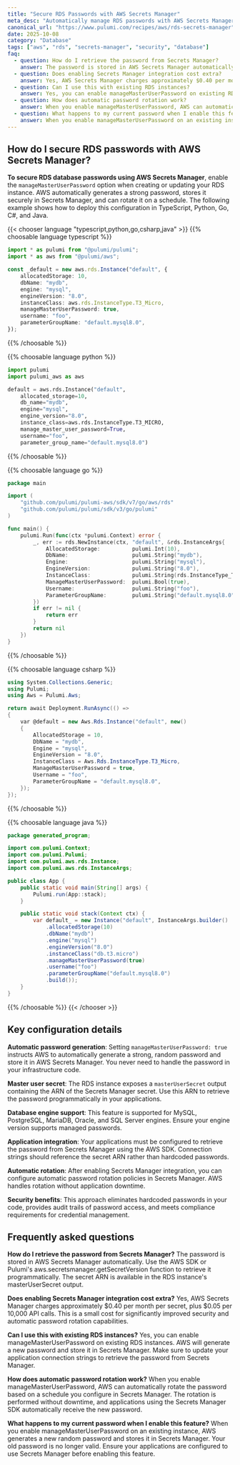 ```yaml
---
title: "Secure RDS Passwords with AWS Secrets Manager"
meta_desc: "Automatically manage RDS passwords with AWS Secrets Manager for improved security and compliance using Pulumi."
canonical_url: "https://www.pulumi.com/recipes/aws/rds-secrets-manager"
date: 2025-10-08
category: "Database"
tags: ["aws", "rds", "secrets-manager", "security", "database"]
faq:
  - question: How do I retrieve the password from Secrets Manager?
    answer: The password is stored in AWS Secrets Manager automatically. Use the AWS SDK or Pulumi's aws.secretsmanager.getSecretVersion function to retrieve it programmatically. The secret ARN is available in the RDS instance's masterUserSecret output.
  - question: Does enabling Secrets Manager integration cost extra?
    answer: Yes, AWS Secrets Manager charges approximately $0.40 per month per secret, plus $0.05 per 10,000 API calls. This is a small cost for significantly improved security and automatic password rotation capabilities.
  - question: Can I use this with existing RDS instances?
    answer: Yes, you can enable manageMasterUserPassword on existing RDS instances. AWS will generate a new password and store it in Secrets Manager. Make sure to update your application connection strings to retrieve the password from Secrets Manager.
  - question: How does automatic password rotation work?
    answer: When you enable manageMasterUserPassword, AWS can automatically rotate the password based on a schedule you configure in Secrets Manager. The rotation is performed without downtime, and applications using the Secrets Manager SDK automatically receive the new password.
  - question: What happens to my current password when I enable this feature?
    answer: When you enable manageMasterUserPassword on an existing instance, AWS generates a new random password and stores it in Secrets Manager. Your old password is no longer valid. Ensure your applications are configured to use Secrets Manager before enabling this feature.
---
```


## How do I secure RDS passwords with AWS Secrets Manager?

**To secure RDS database passwords using AWS Secrets Manager**, enable the `manageMasterUserPassword` option when creating or updating your RDS instance. AWS automatically generates a strong password, stores it securely in Secrets Manager, and can rotate it on a schedule. The following example shows how to deploy this configuration in TypeScript, Python, Go, C#, and Java.

{{< chooser language "typescript,python,go,csharp,java" >}}
{{% choosable language typescript %}}
```typescript
import * as pulumi from "@pulumi/pulumi";
import * as aws from "@pulumi/aws";

const _default = new aws.rds.Instance("default", {
    allocatedStorage: 10,
    dbName: "mydb",
    engine: "mysql",
    engineVersion: "8.0",
    instanceClass: aws.rds.InstanceType.T3_Micro,
    manageMasterUserPassword: true,
    username: "foo",
    parameterGroupName: "default.mysql8.0",
});
```
{{% /choosable %}}

{{% choosable language python %}}
```python
import pulumi
import pulumi_aws as aws

default = aws.rds.Instance("default",
    allocated_storage=10,
    db_name="mydb",
    engine="mysql",
    engine_version="8.0",
    instance_class=aws.rds.InstanceType.T3_MICRO,
    manage_master_user_password=True,
    username="foo",
    parameter_group_name="default.mysql8.0")
```
{{% /choosable %}}

{{% choosable language go %}}
```go
package main

import (
	"github.com/pulumi/pulumi-aws/sdk/v7/go/aws/rds"
	"github.com/pulumi/pulumi/sdk/v3/go/pulumi"
)

func main() {
	pulumi.Run(func(ctx *pulumi.Context) error {
		_, err := rds.NewInstance(ctx, "default", &rds.InstanceArgs{
			AllocatedStorage:          pulumi.Int(10),
			DbName:                    pulumi.String("mydb"),
			Engine:                    pulumi.String("mysql"),
			EngineVersion:             pulumi.String("8.0"),
			InstanceClass:             pulumi.String(rds.InstanceType_T3_Micro),
			ManageMasterUserPassword:  pulumi.Bool(true),
			Username:                  pulumi.String("foo"),
			ParameterGroupName:        pulumi.String("default.mysql8.0"),
		})
		if err != nil {
			return err
		}
		return nil
	})
}
```
{{% /choosable %}}

{{% choosable language csharp %}}
```csharp
using System.Collections.Generic;
using Pulumi;
using Aws = Pulumi.Aws;

return await Deployment.RunAsync(() =>
{
    var @default = new Aws.Rds.Instance("default", new()
    {
        AllocatedStorage = 10,
        DbName = "mydb",
        Engine = "mysql",
        EngineVersion = "8.0",
        InstanceClass = Aws.Rds.InstanceType.T3_Micro,
        ManageMasterUserPassword = true,
        Username = "foo",
        ParameterGroupName = "default.mysql8.0",
    });
});
```
{{% /choosable %}}

{{% choosable language java %}}
```java
package generated_program;

import com.pulumi.Context;
import com.pulumi.Pulumi;
import com.pulumi.aws.rds.Instance;
import com.pulumi.aws.rds.InstanceArgs;

public class App {
    public static void main(String[] args) {
        Pulumi.run(App::stack);
    }

    public static void stack(Context ctx) {
        var default_ = new Instance("default", InstanceArgs.builder()
            .allocatedStorage(10)
            .dbName("mydb")
            .engine("mysql")
            .engineVersion("8.0")
            .instanceClass("db.t3.micro")
            .manageMasterUserPassword(true)
            .username("foo")
            .parameterGroupName("default.mysql8.0")
            .build());
    }
}
```
{{% /choosable %}}
{{< /chooser >}}

## Key configuration details

**Automatic password generation**: Setting `manageMasterUserPassword: true` instructs AWS to automatically generate a strong, random password and store it in AWS Secrets Manager. You never need to handle the password in your infrastructure code.

**Master user secret**: The RDS instance exposes a `masterUserSecret` output containing the ARN of the Secrets Manager secret. Use this ARN to retrieve the password programmatically in your applications.

**Database engine support**: This feature is supported for MySQL, PostgreSQL, MariaDB, Oracle, and SQL Server engines. Ensure your engine version supports managed passwords.

**Application integration**: Your applications must be configured to retrieve the password from Secrets Manager using the AWS SDK. Connection strings should reference the secret ARN rather than hardcoded passwords.

**Automatic rotation**: After enabling Secrets Manager integration, you can configure automatic password rotation policies in Secrets Manager. AWS handles rotation without application downtime.

**Security benefits**: This approach eliminates hardcoded passwords in your code, provides audit trails of password access, and meets compliance requirements for credential management.

## Frequently asked questions

**How do I retrieve the password from Secrets Manager?**
The password is stored in AWS Secrets Manager automatically. Use the AWS SDK or Pulumi's aws.secretsmanager.getSecretVersion function to retrieve it programmatically. The secret ARN is available in the RDS instance's masterUserSecret output.

**Does enabling Secrets Manager integration cost extra?**
Yes, AWS Secrets Manager charges approximately $0.40 per month per secret, plus $0.05 per 10,000 API calls. This is a small cost for significantly improved security and automatic password rotation capabilities.

**Can I use this with existing RDS instances?**
Yes, you can enable manageMasterUserPassword on existing RDS instances. AWS will generate a new password and store it in Secrets Manager. Make sure to update your application connection strings to retrieve the password from Secrets Manager.

**How does automatic password rotation work?**
When you enable manageMasterUserPassword, AWS can automatically rotate the password based on a schedule you configure in Secrets Manager. The rotation is performed without downtime, and applications using the Secrets Manager SDK automatically receive the new password.

**What happens to my current password when I enable this feature?**
When you enable manageMasterUserPassword on an existing instance, AWS generates a new random password and stores it in Secrets Manager. Your old password is no longer valid. Ensure your applications are configured to use Secrets Manager before enabling this feature.

